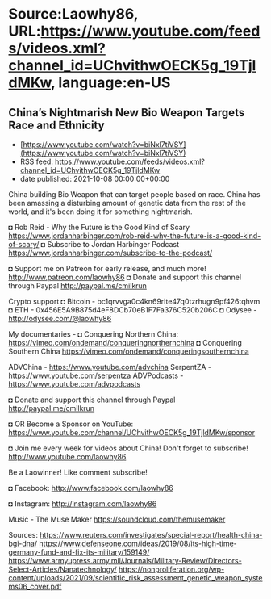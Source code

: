 # Source:Laowhy86, URL:https://www.youtube.com/feeds/videos.xml?channel_id=UChvithwOECK5g_19TjldMKw, language:en-US

## China’s Nightmarish New Bio Weapon Targets Race and Ethnicity
 - [https://www.youtube.com/watch?v=biNxl7tiVSY](https://www.youtube.com/watch?v=biNxl7tiVSY)
 - RSS feed: https://www.youtube.com/feeds/videos.xml?channel_id=UChvithwOECK5g_19TjldMKw
 - date published: 2021-10-08 00:00:00+00:00

China building Bio Weapon that can target people based on race. China has been amassing a disturbing amount of genetic data from the rest of the world, and it's been doing it for something nightmarish.

◘ Rob Reid - Why the Future is the Good Kind of Scary
https://www.jordanharbinger.com/rob-reid-why-the-future-is-a-good-kind-of-scary/
◘ Subscribe to Jordan Harbinger Podcast 
https://www.jordanharbinger.com/subscribe-to-the-podcast/

◘ Support me on Patreon for early release, and much more! http://www.patreon.com/laowhy86
◘ Donate and support this channel through Paypal http://paypal.me/cmilkrun

Crypto support 
◘ Bitcoin - bc1qrvvga0c4kn69rlte47q0tzrhugn9pf426tqhvm
◘ ETH -  0x456E5A9B875d4eF8DCb70eB1F7Fa376C520b206C
◘ Odysee - http://odysee.com/@laowhy86

My documentaries - 
◘ Conquering Northern China:
https://vimeo.com/ondemand/conqueringnorthernchina
◘ Conquering Southern China
https://vimeo.com/ondemand/conqueringsouthernchina

ADVChina - https://www.youtube.com/advchina
SerpentZA - https://www.youtube.com/serpentza
ADVPodcasts - https://www.youtube.com/advpodcasts

◘ Donate and support this channel through Paypal http://paypal.me/cmilkrun

◘ OR Become a Sponsor on YouTube:
https://www.youtube.com/channel/UChvithwOECK5g_19TjldMKw/sponsor

◘ Join me every week for videos about China! Don't forget to subscribe!
http://www.youtube.com/laowhy86

Be a Laowinner!
Like comment subscribe!

◘ Facebook:
http://www.facebook.com/laowhy86

◘ Instagram: 
http://instagram.com/laowhy86

Music -
The Muse Maker 
https://soundcloud.com/themusemaker

Sources:
https://www.reuters.com/investigates/special-report/health-china-bgi-dna/
https://www.defenseone.com/ideas/2019/08/its-high-time-germany-fund-and-fix-its-military/159149/
https://www.armyupress.army.mil/Journals/Military-Review/Directors-Select-Articles/Nanatechnology/
https://nonproliferation.org/wp-content/uploads/2021/09/scientific_risk_assessment_genetic_weapon_systems06_cover.pdf


